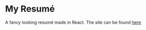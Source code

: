 # My Resumé

A fancy looking resumé made in React. The site can be found [here](https://tsp93.github.io/whodis/)